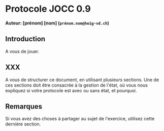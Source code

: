 # Protocole JOCC 0.9 

**Auteur: [prénom] [nom] (`prénom.nom@heig-vd.ch`)**

## Introduction

A vous de jouer.

## XXX

A vous de structurer ce document, en utilisant plusieurs sections. Une de ces sections doit être consacrée à la gestion de l'état, où vous nous expliquez si votre protocole est avec ou sans état, et pourquoi.

## Remarques

Si vous avez des choses à partager au sujet de l'exercice, utilisez cette dernière section.
